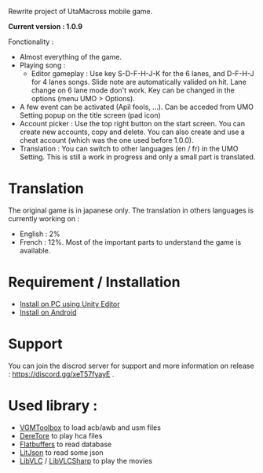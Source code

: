 Rewrite project of UtaMacross mobile game. 

**Current version : 1.0.9**

Fonctionality : 
* Almost everything of the game.
* Playing song :
  * Editor gameplay : Use key S-D-F-H-J-K for the 6 lanes, and D-F-H-J for 4 lanes songs. Slide note are automatically valided on hit. Lane change on 6 lane mode don't work. Key can be changed in the options (menu UMO > Options).
* A few event can be activated (Apil fools, ...). Can be acceded from UMO Setting popup on the title screen (pad icon)
* Account picker : Use the top right button on the start screen. You can create new accounts, copy and delete. You can also create and use a cheat account (which was the one used before 1.0.0).
* Translation : You can switch to other languages (en / fr) in the UMO Setting. This is still a work in progress and only a small part is translated.

# Translation

The original game is in japanese only. The translation in others languages is currently working on :
* English : 2%
* French : 12%. Most of the important parts to understand the game is available.

# Requirement / Installation

* [Install on PC using Unity Editor](https://github.com/Xele02/UMO/wiki/Install-on-PC-with-Unity-Editor)
* [Install on Android](https://github.com/Xele02/UMO/wiki/Install-on-android)

# Support

You can join the discrod server for support and more information on release : https://discord.gg/xeT57fyayE .

# Used library :

* [VGMToolbox](https://sourceforge.net/projects/vgmtoolbox/) to load acb/awb and usm files
* [DereTore](https://github.com/OpenCGSS/DereTore) to play hca files
* [Flatbuffers](https://google.github.io/flatbuffers/) to read database
* [LitJson](https://litjson.net/) to read some json
* [LibVLC](https://code.videolan.org/videolan/vlc) / [LibVLCSharp](https://code.videolan.org/videolan/LibVLCSharp) to play the movies
